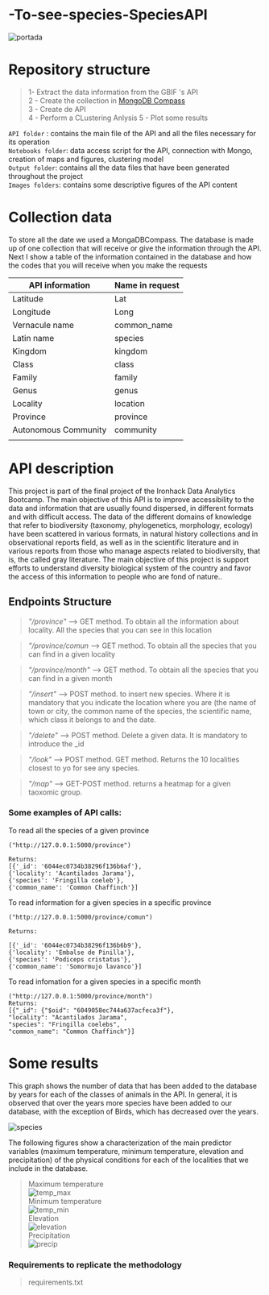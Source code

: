 # -To-see-species-SpeciesAPI
![portada](https://res.cloudinary.com/seana20/image/upload/v1615335723/API_Final%20Proyect/38-380743_bird-spring-flowers-colorful-forces-nature-colors-birds_otvpjn.jpg)

# Repository structure
> 1- Extract the data information from the GBIF 's API  
> 2 - Create the collection in [MongoDB Compass](https://www.mongodb.com/try/download/compass)   
> 3 - Create de API  
> 4 - Perform a CLustering Anlysis
> 5 - Plot some results

`API folder` : contains the main file of the API and all the files necessary for its operation  
`Notebooks folder`: data access script for the API, connection with Mongo, creation of maps and figures, clustering model     
`Output folder`: contains all the data files that have been generated throughout the project    
`Images folders`: contains some descriptive figures of the API content  
# Collection data

To store all the date we used a MongaDBCompass. The database is made up of one collection that will receive or give the information through the API. Next I show a table of the information contained in the database and how the codes that you will receive when you make the requests

| API information          | Name in request   | 
|---------------|---------|
| Latitude      | Lat     |
| Longitude      | Long   | 
| Vernacule name     | common_name   | 
| Latin name   | species   | 
| Kingdom| kingdom  | 
| Class   | class |
| Family    |family|  
| Genus     |   genus      |
| Locality     |   location      |
| Province     |   province      |
| Autonomous Community     | community   |
|||

# API description

This project is part of the final project of the Ironhack Data Analytics Bootcamp. The main objective of this API is to improve accessibility to the data and information that are usually found dispersed, in different formats and with difficult access. The data of the different domains of knowledge that refer to biodiversity (taxonomy, phylogenetics, morphology, ecology) have been scattered in various formats, in natural history collections and in observational reports field, as well as in the scientific literature and in various reports from those who manage aspects related to biodiversity, that is, the called gray literature. The main objective of this project is support efforts to understand diversity biological system of the country and favor the access of this information to people who are fond of nature..


## Endpoints Structure

> *"/province"* --> GET method. To obtain all the information about locality. All the species that you can see in this location

> *"/province/comun* --> GET method. To obtain all the species that you can find in a given locality

> *"/province/month"* --> GET method. To obtain all the species that you can find in a given month

> *"/insert"* --> POST method. to insert new species. Where it is mandatory that you indicate the location where you are (the name of town or city, the common name of the species, the scientific name, which class it belongs to and the date.

> *"/delete"* --> POST method. Delete a given data. It is mandatory to introduce the _id

> *"/look"* --> POST method. GET method. Returns the 10 localities closest to yo for see any species. 

> *"/map"* --> GET-POST method. returns a heatmap for a given taoxomic group. 

### Some examples of API calls:

To read all the species of a given province
```python: 
("http://127.0.0.1:5000/province")

Returns: 
[{'_id': '6044ec0734b38296f136b6af'},
{'locality': 'Acantilados Jarama'},
{'species': 'Fringilla coeleb'},
{'common_name': 'Common Chaffinch'}]
```

To read information for a given species in a specific province
```python: 
("http://127.0.0.1:5000/province/comun")

Returns:

[{'_id': '6044ec0734b38296f136b6b9'},
{'locality': 'Embalse de Pinilla'},
{'species': 'Podiceps cristatus'},
{'common_name': 'Somormujo lavanco'}]
```
To read infomation for a given species in a specific month
```python: 
("http://127.0.0.1:5000/province/month")
Returns: 
[{"_id": {"$oid": "6049058ec744a637acfeca3f"},
"locality": "Acantilados Jarama",
"species": "Fringilla coelebs", 
"common_name": "Common Chaffinch"}]
```
# Some results

This graph shows the number of data that has been added to the database by years for each of the classes of animals in the API. In general, it is observed that over the years more species have been added to our database, with the exception of Birds, which has decreased over the years.

![species](https://github.com/AnaAGG/To-see-species-SpeciesAPI/blob/main/Images/species_class.png)


The following figures show a characterization of the main predictor variables (maximum temperature, minimum temperature, elevation and precipitation) of the physical conditions for each of the localities that we include in the database.

> Maximum temperature  
![temp_max](https://github.com/AnaAGG/APISPECIES2/blob/main/Images/max_temp.png)  
> Minimum temperature  
![temp_min](https://github.com/AnaAGG/APISPECIES2/blob/main/Images/min_temp.png)  
> Elevation  
![elevation](https://github.com/AnaAGG/APISPECIES2/blob/main/Images/elevation.png)  
> Precipitation  
![precip](https://github.com/AnaAGG/APISPECIES2/blob/main/Images/precip.png)  
### Requirements to replicate the methodology
> requirements.txt